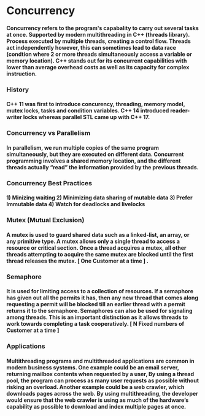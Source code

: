 # Concurrency
#### Concurrency refers to the program's capabality to carry out several tasks at once. Supported by modern multithreading in C++ (threads library). Process executed by multiple threads, creating a control flow. Threads act independently however, this can sometimes lead to data race (condtion where 2 or more threads simultaneously access a variable or memory location). C++ stands out for its concurrent capabilities with lower than average overhead costs as well as its capacity for complex instruction.

### History
#### C++ 11 was first to introduce concurency, threading, memory model, mutex locks, tasks and condition variables. C++ 14 introduced reader-writer locks whereas parallel STL came up with C++ 17. 

### Concurrency vs Parallelism
#### In parallelism, we run multiple copies of the same program simultaneously, but they are executed on different data. Concurrent programming involves a shared memory location, and the different threads actually “read” the information provided by the previous threads.

### Concurrency Best Practices
#### 1) Minizing waiting 2) Minimizing data sharing of mutable data 3) Prefer Immutable data 4) Watch for deadlocks and livelocks

### Mutex (Mutual Exclusion)
#### A mutex is used to guard shared data such as a linked-list, an array, or any primitive type. A mutex allows only a single thread to access a resource or critical section. Once a thread acquires a mutex, all other threads attempting to acquire the same mutex are blocked until the first thread releases the mutex. [ One Customer at a time ] .

### Semaphore 
#### It is used for limiting access to a collection of resources. If a semaphore has given out all the permits it has, then any new thread that comes along requesting a permit will be blocked till an earlier thread with a permit returns it to the semaphore. Semaphores can also be used for signaling among threads. This is an important distinction as it allows threads to work towards completing a task cooperatively. [ N Fixed numbers of Customer at a time ]

### Applications
#### Multithreading programs and multithreaded applications are common in modern business systems. One example could be an email server, returning mailbox contents when requested by a user, By using a thread pool, the program can process as many user requests as possible without risking an overload. Another example could be a web crawler, which downloads pages across the web. By using multithreading, the developer would ensure that the web crawler is using as much of the hardware’s capability as possible to download and index multiple pages at once.
